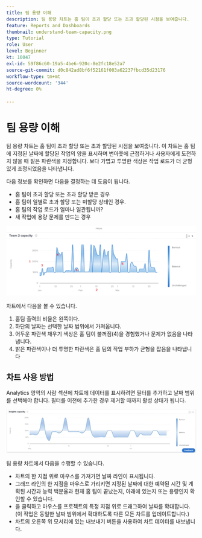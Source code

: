 ```yaml
---
title: 팀 용량 이해
description: 팀 용량 차트는 홈 팀이 초과 할당 또는 초과 할당된 시점을 보여줍니다.
feature: Reports and Dashboards
thumbnail: understand-team-capacity.png
type: Tutorial
role: User
level: Beginner
kt: 10047
exl-id: 59f86c60-19a5-4be6-920c-8e2fc18e52a7
source-git-commit: d0c842ad8bf6f52161f003a62237fbcd35d23176
workflow-type: tm+mt
source-wordcount: '344'
ht-degree: 0%

---
```


# 팀 용량 이해

팀 용량 차트는 홈 팀이 초과 할당 또는 초과 할당된 시점을 보여줍니다. 이 차트는 홈 팀에 지정된 날짜에 할당된 작업의 양을 표시하며 번아웃에 근접하거나 사용자에게 도전하지 않을 때 짙은 파란색을 지정합니다. 보다 가볍고 투명한 색상은 작업 로드가 더 균형 있게 조정되었음을 나타냅니다.

다음 정보를 확인하면 다음을 결정하는 데 도움이 됩니다.

* 홈 팀이 초과 할당 또는 초과 할당 받은 경우
* 홈 팀이 일별로 초과 할당 또는 미할당 상태인 경우.
* 홈 팀의 작업 로드가 얼마나 일관됩니까?
* 새 작업에 용량 문제를 만드는 경우

![아래 글머리 기호에 설명된 영역에 숫자가 있는 팀 용량 차트를 보여주는 이미지](assets/section-3-4.png)

차트에서 다음을 볼 수 있습니다.

1. 홈팀 출력의 비율은 왼쪽이다.
1. 하단의 날짜는 선택한 날짜 범위에서 가져옵니다.
1. 어두운 파란색 채우기 색상은 홈 팀이 불꺼짐(4)을 경험했거나 문제가 없음을 나타냅니다.
1. 밝은 파란색이나 더 투명한 파란색은 홈 팀의 작업 부하가 균형을 잡음을 나타냅니다

## 차트 사용 방법

Analytics 영역의 사람 섹션에 차트에 데이터를 표시하려면 필터를 추가하고 날짜 범위를 선택해야 합니다. 필터를 이전에 추가한 경우 제거할 때까지 활성 상태가 됩니다.

![팀 용량 차트를 보여주는 이미지](assets/section-3-5.png)

팀 용량 차트에서 다음을 수행할 수 있습니다.

* 차트의 한 지점 위로 마우스를 가져가면 날짜 라인이 표시됩니다.
* 그래프 라인의 한 지점을 마우스로 가리키면 지정된 날짜에 대한 예약된 시간 및 계획된 시간과 능력 백분율과 현재 홈 팀이 끝났는지, 아래에 있는지 또는 용량인지 확인할 수 있습니다.
* 을 클릭하고 마우스를 프로젝트의 특정 지점 위로 드래그하여 날짜를 확대합니다. (이 작업은 동일한 날짜 범위에서 확대하도록 다른 모든 차트를 업데이트합니다.)
* 차트의 오른쪽 위 모서리에 있는 내보내기 버튼을 사용하여 차트 데이터를 내보냅니다.
